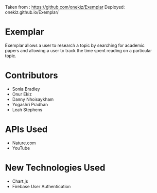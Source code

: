 Taken from : https://github.com/onekiz/Exemplar
Deployed: onekiz.github.io/Exemplar/

# Exemplar
Exemplar allows a user to research a topic by searching for academic papers and allowing a user to track the time spent reading on a particular topic.

# Contributors
- Sonia Bradley
- Onur Ekiz
- Danny Nhoisaykham
- Yogashri Pradhan
- Leah Stephens

# APIs Used
- Nature.com
- YouTube

# New Technologies Used
- Chart.js
- Firebase User Authentication
